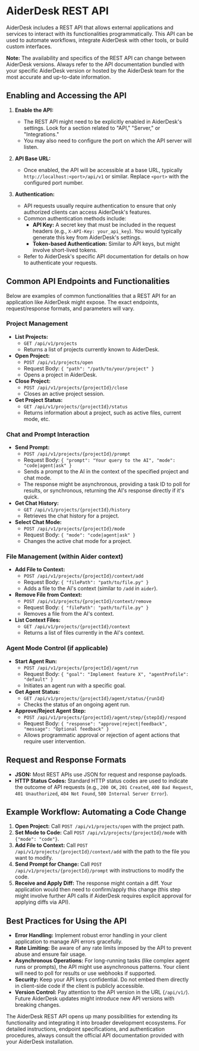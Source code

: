 # AiderDesk REST API

AiderDesk includes a REST API that allows external applications and services to interact with its functionalities programmatically. This API can be used to automate workflows, integrate AiderDesk with other tools, or build custom interfaces.

**Note:** The availability and specifics of the REST API can change between AiderDesk versions. Always refer to the API documentation bundled with your specific AiderDesk version or hosted by the AiderDesk team for the most accurate and up-to-date information.

## Enabling and Accessing the API

1.  **Enable the API:**
    *   The REST API might need to be explicitly enabled in AiderDesk's settings. Look for a section related to "API," "Server," or "Integrations."
    *   You may also need to configure the port on which the API server will listen.

2.  **API Base URL:**
    *   Once enabled, the API will be accessible at a base URL, typically `http://localhost:<port>/api/v1` or similar. Replace `<port>` with the configured port number.

3.  **Authentication:**
    *   API requests usually require authentication to ensure that only authorized clients can access AiderDesk's features.
    *   Common authentication methods include:
        *   **API Key:** A secret key that must be included in the request headers (e.g., `X-API-Key: your_api_key`). You would typically generate this key from AiderDesk's settings.
        *   **Token-based Authentication:** Similar to API keys, but might involve short-lived tokens.
    *   Refer to AiderDesk's specific API documentation for details on how to authenticate your requests.

## Common API Endpoints and Functionalities

Below are examples of common functionalities that a REST API for an application like AiderDesk might expose. The exact endpoints, request/response formats, and parameters will vary.

### Project Management

-   **List Projects:**
    -   `GET /api/v1/projects`
    -   Returns a list of projects currently known to AiderDesk.
-   **Open Project:**
    -   `POST /api/v1/projects/open`
    -   Request Body: `{ "path": "/path/to/your/project" }`
    -   Opens a project in AiderDesk.
-   **Close Project:**
    -   `POST /api/v1/projects/{projectId}/close`
    -   Closes an active project session.
-   **Get Project Status:**
    -   `GET /api/v1/projects/{projectId}/status`
    -   Returns information about a project, such as active files, current mode, etc.

### Chat and Prompt Interaction

-   **Send Prompt:**
    -   `POST /api/v1/projects/{projectId}/prompt`
    -   Request Body: `{ "prompt": "Your query to the AI", "mode": "code|agent|ask" }`
    -   Sends a prompt to the AI in the context of the specified project and chat mode.
    -   The response might be asynchronous, providing a task ID to poll for results, or synchronous, returning the AI's response directly if it's quick.
-   **Get Chat History:**
    -   `GET /api/v1/projects/{projectId}/history`
    -   Retrieves the chat history for a project.
-   **Select Chat Mode:**
    -   `POST /api/v1/projects/{projectId}/mode`
    -   Request Body: `{ "mode": "code|agent|ask" }`
    -   Changes the active chat mode for a project.

### File Management (within Aider context)

-   **Add File to Context:**
    -   `POST /api/v1/projects/{projectId}/context/add`
    -   Request Body: `{ "filePath": "path/to/file.py" }`
    -   Adds a file to the AI's context (similar to `/add` in `aider`).
-   **Remove File from Context:**
    -   `POST /api/v1/projects/{projectId}/context/remove`
    -   Request Body: `{ "filePath": "path/to/file.py" }`
    -   Removes a file from the AI's context.
-   **List Context Files:**
    -   `GET /api/v1/projects/{projectId}/context`
    -   Returns a list of files currently in the AI's context.

### Agent Mode Control (if applicable)

-   **Start Agent Run:**
    -   `POST /api/v1/projects/{projectId}/agent/run`
    -   Request Body: `{ "goal": "Implement feature X", "agentProfile": "default" }`
    -   Initiates an agent run with a specific goal.
-   **Get Agent Status:**
    -   `GET /api/v1/projects/{projectId}/agent/status/{runId}`
    -   Checks the status of an ongoing agent run.
-   **Approve/Reject Agent Step:**
    -   `POST /api/v1/projects/{projectId}/agent/step/{stepId}/respond`
    -   Request Body: `{ "response": "approve|reject|feedback", "message": "Optional feedback" }`
    -   Allows programmatic approval or rejection of agent actions that require user intervention.

## Request and Response Formats

-   **JSON:** Most REST APIs use JSON for request and response payloads.
-   **HTTP Status Codes:** Standard HTTP status codes are used to indicate the outcome of API requests (e.g., `200 OK`, `201 Created`, `400 Bad Request`, `401 Unauthorized`, `404 Not Found`, `500 Internal Server Error`).

## Example Workflow: Automating a Code Change

1.  **Open Project:** Call `POST /api/v1/projects/open` with the project path.
2.  **Set Mode to Code:** Call `POST /api/v1/projects/{projectId}/mode` with `{"mode": "code"}`.
3.  **Add File to Context:** Call `POST /api/v1/projects/{projectId}/context/add` with the path to the file you want to modify.
4.  **Send Prompt for Change:** Call `POST /api/v1/projects/{projectId}/prompt` with instructions to modify the code.
5.  **Receive and Apply Diff:** The response might contain a diff. Your application would then need to confirm/apply this change (this step might involve further API calls if AiderDesk requires explicit approval for applying diffs via API).

## Best Practices for Using the API

-   **Error Handling:** Implement robust error handling in your client application to manage API errors gracefully.
-   **Rate Limiting:** Be aware of any rate limits imposed by the API to prevent abuse and ensure fair usage.
-   **Asynchronous Operations:** For long-running tasks (like complex agent runs or prompts), the API might use asynchronous patterns. Your client will need to poll for results or use webhooks if supported.
-   **Security:** Keep your API keys confidential. Do not embed them directly in client-side code if the client is publicly accessible.
-   **Version Control:** Pay attention to the API version in the URL (`/api/v1/`). Future AiderDesk updates might introduce new API versions with breaking changes.

The AiderDesk REST API opens up many possibilities for extending its functionality and integrating it into broader development ecosystems. For detailed instructions, endpoint specifications, and authentication procedures, always consult the official API documentation provided with your AiderDesk installation.
